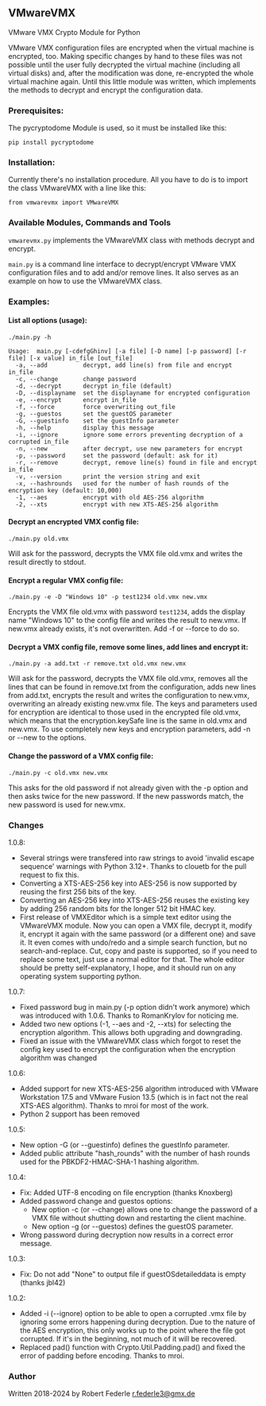 ## VMwareVMX

VMware VMX Crypto Module for Python

VMware VMX configuration files are encrypted when the virtual machine
is encrypted, too. Making specific changes by hand to these files was
not possible until the user fully decrypted the virtual machine (including
all virtual disks) and, after the modification was done, re-encrypted the
whole virtual machine again. Until this little module was written, which
implements the methods to decrypt and encrypt the configuration data.

### Prerequisites:

The pycryptodome Module is used, so it must be installed like this:

    pip install pycryptodome

### Installation:

Currently there's no installation procedure. All you have to do is to import
the class VMwareVMX with a line like this:

    from vmwarevmx import VMwareVMX

### Available Modules, Commands and Tools

`vmwarevmx.py` implements the VMwareVMX class with methods decrypt and encrypt.

`main.py` is a command line interface to decrypt/encrypt VMware VMX
configuration files and to add and/or remove lines. It also serves as an
example on how to use the VMwareVMX class.

### Examples:

#### List all options (usage):

`./main.py -h`

    Usage:  main.py [-cdefgGhinv] [-a file] [-D name] [-p password] [-r file] [-x value] in_file [out_file]
      -a, --add          decrypt, add line(s) from file and encrypt in_file
      -c, --change       change password
      -d, --decrypt      decrypt in_file (default)
      -D, --displayname  set the displayname for encrypted configuration
      -e, --encrypt      encrypt in_file
      -f, --force        force overwriting out_file
      -g, --guestos      set the guestOS parameter
      -G, --guestinfo    set the guestInfo parameter
      -h, --help         display this message
      -i, --ignore       ignore some errors preventing decryption of a corrupted in_file
      -n, --new          after decrypt, use new parameters for encrypt
      -p, --password     set the password (default: ask for it)
      -r, --remove       decrypt, remove line(s) found in file and encrypt in_file
      -v, --version      print the version string and exit
      -x, --hashrounds   used for the number of hash rounds of the encryption key (default: 10,000)
      -1, --aes          encrypt with old AES-256 algorithm
      -2, --xts          encrypt with new XTS-AES-256 algorithm


#### Decrypt an encrypted VMX config file:

`./main.py old.vmx`

Will ask for the password, decrypts the VMX file old.vmx and writes the
result directly to stdout.

#### Encrypt a regular VMX config file:

`./main.py -e -D "Windows 10" -p test1234 old.vmx new.vmx`

Encrypts the VMX file old.vmx with password `test1234`, adds the display
name "Windows 10" to the config file and writes the result to new.vmx. If
new.vmx already exists, it's not overwritten. Add -f or --force to do so.

#### Decrypt a VMX config file, remove some lines, add lines and encrypt it:

`./main.py -a add.txt -r remove.txt old.vmx new.vmx`

Will ask for the password, decrypts the VMX file old.vmx, removes all the
lines that can be found in remove.txt from the configuration, adds new lines
from add.txt, encrypts the result and writes the configuration to new.vmx,
overwriting an already existing new.vmx file. The keys and parameters used for
encryption are identical to those used in the encrypted file old.vmx, which
means that the encryption.keySafe line is the same in old.vmx and new.vmx. To
use completely new keys and encryption parameters, add -n or --new to the
options.

#### Change the password of a VMX config file:

`./main.py -c old.vmx new.vmx`

This asks for the old password if not already given with the -p option and
then asks twice for the new password. If the new passwords match, the new
password is used for new.vmx.

### Changes

1.0.8:
 - Several strings were transfered into raw strings to avoid 'invalid
   escape sequence' warnings with Python 3.12+. Thanks to clouetb for the
   pull request to fix this.
 - Converting a XTS-AES-256 key into AES-256 is now supported by reusing
   the first 256 bits of the key.
 - Converting an AES-256 key into XTS-AES-256 reuses the existing key by
   adding 256 random bits for the longer 512 bit HMAC key.
 - First release of VMXEditor which is a simple text editor using the
   VMwareVMX module. Now you can open a VMX file, decrypt it, modify it,
   encrypt it again with the same password (or a different one) and save
   it. It even comes with undo/redo and a simple search function, but no
   search-and-replace. Cut, copy and paste is supported, so if you need
   to replace some text, just use a normal editor for that. The whole
   editor should be pretty self-explanatory, I hope, and it should run on
   any operating system supporting python.

1.0.7:
 - Fixed password bug in main.py (-p option didn't work anymore) which was
   introduced with 1.0.6. Thanks to RomanKrylov for noticing me.
 - Added two new options (-1, --aes and -2, --xts) for selecting the
   encryption algorithm. This allows both upgrading and downgrading.
 - Fixed an issue with the VMwareVMX class which forgot to reset the config
   key used to encrypt the configuration when the encryption algorithm was
   changed

1.0.6:
 - Added support for new XTS-AES-256 algorithm introduced with VMware
   Workstation 17.5 and VMware Fusion 13.5 (which is in fact not the real
   XTS-AES algorithm). Thanks to mroi for most of the work.
 - Python 2 support has been removed

1.0.5:
 - New option -G (or --guestinfo) defines the guestInfo parameter.
 - Added public attribute "hash_rounds" with the number of hash rounds used
   for the PBKDF2-HMAC-SHA-1 hashing algorithm.

1.0.4:
 - Fix: Added UTF-8 encoding on file encryption (thanks Knoxberg)
 - Added password change and guestos options:
   - New option -c (or --change) allows one to change the password of a VMX
     file without shutting down and restarting the client machine.
   - New option -g (or --guestos) defines the guestOS parameter.
 - Wrong password during decryption now results in a correct error message.

1.0.3:
 - Fix: Do not add "None" to output file if guestOSdetaileddata is empty
   (thanks jbl42)

1.0.2:
 - Added -i (--ignore) option to be able to open a corrupted .vmx file by
   ignoring some errors happening during decryption. Due to the nature of
   the AES encryption, this only works up to the point where the file got
   corrupted. If it's in the beginning, not much of it will be recovered.
 - Replaced pad() function with Crypto.Util.Padding.pad() and fixed the error
   of padding before encoding. Thanks to mroi.

### Author

Written 2018-2024 by Robert Federle <r.federle3@gmx.de>